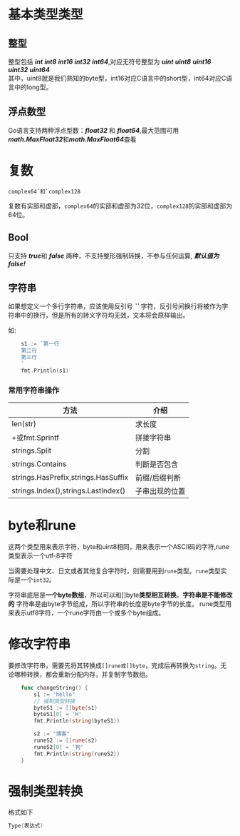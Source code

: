 # 基本类型类型    

## 整型

整型包括 ***int*** ***int8*** ***int16*** ***int32*** ***int64***,对应无符号整型为 ***uint*** ***uint8*** ***uint16*** ***uint32*** ***uint64***
<br/>其中，uint8就是我们熟知的byte型，int16对应C语言中的short型，int64对应C语言中的long型。

## 浮点数型

Go语言支持两种浮点型数：***float32*** 和 ***float64***,最大范围可用 ***math.MaxFloat32***和***math.MaxFloat64***查看

# 复数

```
complex64`和`complex128
```

复数有实部和虚部，`complex64`的实部和虚部为32位，`complex128`的实部和虚部为64位。

## Bool

只支持 ***true***和 ***false*** 两种，不支持整形强制转换，不参与任何运算, ***默认值为false!***

## 字符串

如果想定义一个多行字符串，应该使用反引号 ***``*** 字符，反引号间换行将被作为字符串中的换行，但是所有的转义字符均无效，文本将会原样输出。

如:

```go
    s1 := `第一行
    第二行
    第三行
    `
    fmt.Println(s1)
```



### 常用字符串操作

| **方法**                            | 介绍           |
| ----------------------------------- | -------------- |
| len(str)                            | 求长度         |
| +或fmt.Sprintf                      | 拼接字符串     |
| strings.Split                       | 分割           |
| strings.Contains                    | 判断是否包含   |
| strings.HasPrefix,strings.HasSuffix | 前缀/后缀判断  |
| strings.Index(),strings.LastIndex() | 子串出现的位置 |

# byte和rune

这两个类型用来表示字符，byte和uint8相同，用来表示一个ASCII码的字符,rune类型表示一个utf-8字符

当需要处理中文、日文或者其他复合字符时，则需要用到`rune`类型。`rune`类型实际是一个`int32`。 

字符串底层是**一个byte数组**，所以可以和[]byte**类型相互转换**。**字符串是不能修改的** 字符串是由byte字节组成，所以字符串的长度是byte字节的长度。 rune类型用来表示utf8字符，一个rune字符由一个或多个byte组成。

# 修改字符串

要修改字符串，需要先将其转换成`[]rune或[]byte`，完成后再转换为`string`。无论哪种转换，都会重新分配内存，并复制字节数组。

```go
    func changeString() {
        s1 := "hello"
        // 强制类型转换
        byteS1 := []byte(s1)
        byteS1[0] = 'H'
        fmt.Println(string(byteS1))

        s2 := "博客"
        runeS2 := []rune(s2)
        runeS2[0] = '狗'
        fmt.Println(string(runeS2))
    }
```

# 强制类型转换

格式如下

```go
Type(表达式)
```


